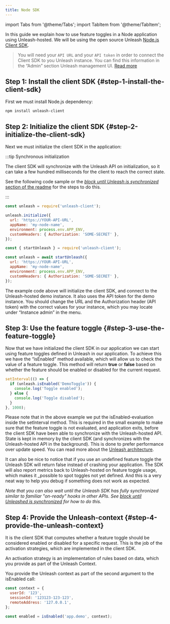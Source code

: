 ```yaml
---
title: Node SDK
---
```


import Tabs from '@theme/Tabs'; import TabItem from '@theme/TabItem';

In this guide we explain how to use feature toggles in a Node application using Unleash-hosted. We will be using the open source Unleash [Node.js Client SDK](https://github.com/Unleash/unleash-client-node).

> You will need your `API URL` and your `API token` in order to connect the Client SDK to you Unleash instance. You can find this information in the “Admin” section Unleash management UI. [Read more](../../how-to/how-to-create-api-tokens.mdx)

## Step 1: Install the client SDK {#step-1-install-the-client-sdk}

First we must install Node.js dependency:

```shell npm2yarn
npm install unleash-client
```

## Step 2: Initialize the client SDK {#step-2-initialize-the-client-sdk}

Next we must initialize the client SDK in the application:

:::tip Synchronous initialization

The client SDK will synchronize with the Unleash API on initialization, so it can take a few hundred milliseconds for the client to reach the correct state.

See the following code sample or the [_block until Unleash is synchronized_ section of the readme](https://github.com/Unleash/unleash-client-node#block-until-unleash-sdk-has-synchronized) for the steps to do this.

:::

<Tabs>
  <TabItem value="async" label="Asynchronous initialization" default>

```js
const unleash = require('unleash-client');

unleash.initialize({
  url: 'https://YOUR-API-URL',
  appName: 'my-node-name',
  environment: process.env.APP_ENV,
  customHeaders: { Authorization: 'SOME-SECRET' },
});
```

  </TabItem>
  <TabItem value="sync" label="Synchronous initializiation">

```js
const { startUnleash } = require('unleash-client');

const unleash = await startUnleash({
  url: 'https://YOUR-API-URL',
  appName: 'my-node-name',
  environment: process.env.APP_ENV,
  customHeaders: { Authorization: 'SOME-SECRET' },
});
```

  </TabItem>
</Tabs>

The example code above will initialize the client SDK, and connect to the Unleash-hosted demo instance. It also uses the API token for the demo instance. You should change the URL and the Authorization header (API token) with the correct values for your instance, which you may locate under “Instance admin” in the menu.

## Step 3: Use the feature toggle {#step-3-use-the-feature-toggle}

Now that we have initialized the client SDK in our application we can start using feature toggles defined in Unleash in our application. To achieve this we have the “isEnabled” method available, which will allow us to check the value of a feature toggle. This method will return **true** or **false** based on whether the feature should be enabled or disabled for the current request.

```javascript
setInterval(() => {
  if (unleash.isEnabled('DemoToggle')) {
    console.log('Toggle enabled');
  } else {
    console.log('Toggle disabled');
  }
}, 1000);
```

Please note that in the above example we put the isEnabled-evaluation inside the setInterval method. This is required in the small example to make sure that the feature toggle is not evaluated, and application exits, before the client SDK have been able to synchronize with the Unleash-hosted API. State is kept in memory by the client SDK (and synchronizes with the Unleash-hosted API in the background). This is done to prefer performance over update speed. You can read more about the [Unleash architecture](https://www.unleash-hosted.com/articles/our-unique-architecture).

It can also be nice to notice that if you use an undefined feature toggle the Unleash SDK will return false instead of crashing your application. The SDK will also report metrics back to Unleash-hosted on feature toggle usage, which makes it \_possible to spot toggles not yet defined. And this is a very neat way to help you debug if something does not work as expected.

_Note that you can also wait until the Unleash SDK has fully synchronized similar to familiar "on-ready" hooks in other APIs. See [block until Unleashed is synchronized](https://github.com/Unleash/unleash-client-node#block-until-unleash-sdk-has-synchronized) for how to do this._

## Step 4: Provide the Unleash-context {#step-4-provide-the-unleash-context}

It is the client SDK that computes whether a feature toggle should be considered enabled or disabled for a specific request. This is the job of the activation strategies, which are implemented in the client SDK.

An activation strategy is an implementation of rules based on data, which you provide as part of the Unleash Context.

You provide the Unleash context as part of the second argument to the isEnabled call:

```javascript
const context = {
  userId: '123',
  sessionId: '123123-123-123',
  remoteAddress: '127.0.0.1',
};

const enabled = isEnabled('app.demo', context);
```
